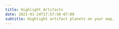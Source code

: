 ```yaml
---
title: Highlight Artifacts
date: 2021-01-24T17:57:50-07:00
subtitle: Highlight artifact planets on your map.
---
```

